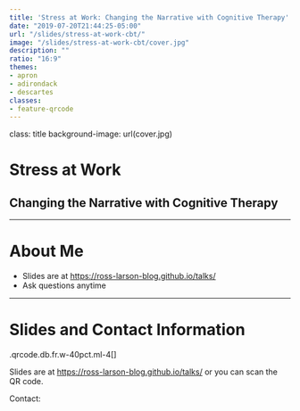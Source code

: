```yaml
---
title: 'Stress at Work: Changing the Narrative with Cognitive Therapy'
date: "2019-07-20T21:44:25-05:00"
url: "/slides/stress-at-work-cbt/"
image: "/slides/stress-at-work-cbt/cover.jpg"
description: ""
ratio: "16:9"
themes:
- apron
- adirondack
- descartes
classes:
- feature-qrcode
---
```

class: title
background-image: url(cover.jpg)

# Stress at Work

## Changing the Narrative with Cognitive Therapy

---
# About Me

- Slides are at https://ross-larson-blog.github.io/talks/
- Ask questions anytime

---
# Slides and Contact Information

.qrcode.db.fr.w-40pct.ml-4[]

Slides are at https://ross-larson-blog.github.io/talks/ or you can scan the QR code.

Contact:
